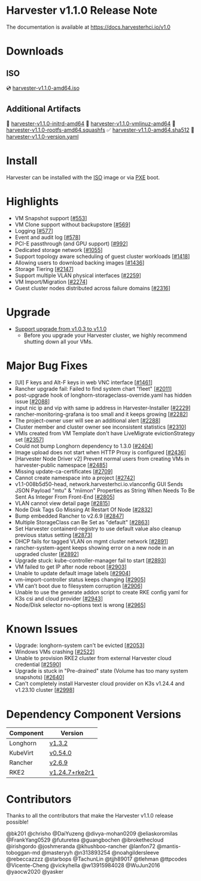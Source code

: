 # Harvester v1.1.0 Release Note

The documentation is available at https://docs.harvesterhci.io/v1.0

# Downloads

## ISO
:cd: [harvester-v1.1.0-amd64.iso](https://releases.rancher.com/harvester/v1.1.0/harvester-v1.1.0-amd64.iso)

## Additional Artifacts
:file_folder: [harvester-v1.1.0-initrd-amd64](https://releases.rancher.com/harvester/v1.1.0/harvester-v1.1.0-initrd-amd64)
:file_folder: [harvester-v1.1.0-vmlinuz-amd64](https://releases.rancher.com/harvester/v1.1.0/harvester-v1.1.0-vmlinuz-amd64)
:file_folder: [harvester-v1.1.0-rootfs-amd64.squashfs](https://releases.rancher.com/harvester/v1.1.0/harvester-v1.1.0-rootfs-amd64.squashfs)
:white_check_mark: [harvester-v1.1.0-amd64.sha512](https://releases.rancher.com/harvester/v1.1.0/harvester-v1.1.0-amd64.sha512)
:memo:  [harvester-v1.1.0-version.yaml](https://releases.rancher.com/harvester/v1.1.0/version.yaml)

# Install
Harvester can be installed with the [ISO](https://docs.harvesterhci.io/v1.0/install/iso-install/) image or via [PXE](https://docs.harvesterhci.io/v1.0/install/pxe-boot-install/) boot.

# Highlights
* VM Snapshot support [[#553](https://github.com/harvester/harvester/issues/553)]
* VM Clone support without backupstore [[#569](https://github.com/harvester/harvester/issues/569)]
* Logging [[#577](https://github.com/harvester/harvester/issues/577)]
* Event and audit log [[#578](https://github.com/harvester/harvester/issues/578)]
* PCI-E passthrough (and GPU support) [[#992](https://github.com/harvester/harvester/issues/992)]
* Dedicated storage network [[#1055](https://github.com/harvester/harvester/issues/1055)]
* Support topology aware scheduling of guest cluster workloads [[#1418](https://github.com/harvester/harvester/issues/1418)]
* Allowing users to download backing images [[#1436](https://github.com/harvester/harvester/issues/1436)]
* Storage Tiering [[#2147](https://github.com/harvester/harvester/issues/2147)]
* Support multiple VLAN physical interfaces [[#2259](https://github.com/harvester/harvester/issues/2259)]
* VM Import/Migration [[#2274](https://github.com/harvester/harvester/issues/2274)]
* Guest cluster nodes distributed across failure domains [[#2316](https://github.com/harvester/harvester/issues/2316)]

# Upgrade
* [Support upgrade from v1.0.3 to v1.1.0](https://docs.harvesterhci.io/v1.0/upgrade/automatic/)
    * Before you upgrade your Harvester cluster, we highly recommend shutting down all your VMs.

# Major Bug Fixes
* [UI] F keys and Alt-F keys in web VNC interface [[#1461](https://github.com/harvester/harvester/issues/1461)]
* Rancher upgrade fail: Failed to find system chart "fleet" [[#2011](https://github.com/harvester/harvester/issues/2011)]
* post-upgrade hook of longhorn-storageclass-override.yaml has hidden issue [[#2088](https://github.com/harvester/harvester/issues/2088)]
* input nic ip and vip with same ip address in Harvester-Installer [[#2229](https://github.com/harvester/harvester/issues/2229)]
* rancher-monitoring-grafana is too small and it keeps growing [[#2282](https://github.com/harvester/harvester/issues/2282)]
* The project-owner user will see an additional alert [[#2288](https://github.com/harvester/harvester/issues/2288)]
* Cluster member and cluster owner see inconsistent statistics [[#2310](https://github.com/harvester/harvester/issues/2310)]
* VMIs created from VM Template don't have LiveMigrate evictionStrategy set [[#2357](https://github.com/harvester/harvester/issues/2357)]
* Could not bump Longhorn dependency to 1.3.0 [[#2404](https://github.com/harvester/harvester/issues/2404)]
* Image upload does not start when HTTP Proxy is configured [[#2436](https://github.com/harvester/harvester/issues/2436)]
* [Harvester Node Driver v2] Prevent normal users from creating VMs in harvester-public namespace [[#2485](https://github.com/harvester/harvester/issues/2485)]
* Missing update-ca-certificates [[#2709](https://github.com/harvester/harvester/issues/2709)]
* Cannot create namespace into a project [[#2742](https://github.com/harvester/harvester/issues/2742)]
* v1.1-008b5d50-head, network.harvesterhci.io.vlanconfig GUI Sends JSON Payload "mtu" & "miimon" Properties as String When Needs To Be Sent As Integer From Front-End [[#2805](https://github.com/harvester/harvester/issues/2805)]
* VLAN cannot view detail page [[#2815](https://github.com/harvester/harvester/issues/2815)]
* Node Disk Tags Go Missing At Restart Of Node [[#2832](https://github.com/harvester/harvester/issues/2832)]
* Bump embedded Rancher to v2.6.9 [[#2847](https://github.com/harvester/harvester/issues/2847)]
* Multiple StorageClass can Be Set as "default" [[#2863](https://github.com/harvester/harvester/issues/2863)]
* Set Harvester containerd-registry to use default value also cleanup previous status setting [[#2873](https://github.com/harvester/harvester/issues/2873)]
* DHCP fails for tagged VLAN on mgmt cluster network [[#2891](https://github.com/harvester/harvester/issues/2891)]
* rancher-system-agent keeps showing error on a new node in an upgraded cluster [[#2892](https://github.com/harvester/harvester/issues/2892)]
* Upgrade stuck: kube-controller-manager fail to start [[#2893](https://github.com/harvester/harvester/issues/2893)]
* VM failed to get IP after node reboot [[#2903](https://github.com/harvester/harvester/issues/2903)]
* Unable to update default image labels [[#2904](https://github.com/harvester/harvester/issues/2904)]
* vm-import-controller status keeps changing [[#2905](https://github.com/harvester/harvester/issues/2905)]
* VM can’t boot due to filesystem corruption [[#2906](https://github.com/harvester/harvester/issues/2906)]
* Unable to use the generate addon script to create RKE config yaml for K3s csi and cloud provider [[#2943](https://github.com/harvester/harvester/issues/2943)]
* Node/Disk selector no-options text is wrong [[#2965](https://github.com/harvester/harvester/issues/2965)]

# Known Issues
* Upgrade: longhorn-system can't be evicted [[#2053](https://github.com/harvester/harvester/issues/2053)]
* Windows VMs crashing [[#2522](https://github.com/harvester/harvester/issues/2522)]
* Unable to provision RKE2 cluster from external Harvester cloud credential [[#2590](https://github.com/harvester/harvester/issues/2590)]
* Upgrade is stuck in "Pre-drained" state (Volume has too many system snapshots) [[#2640](https://github.com/harvester/harvester/issues/2640)]
* Can't completely install Harvester cloud provider on K3s v1.24.4 and v1.23.10 cluster [[#2998](https://github.com/harvester/harvester/issues/2998)]

# Dependency Component Versions
| Component | Version |
| ------ | ---------|
| Longhorn | [v1.3.2](https://github.com/longhorn/longhorn/releases/tag/v1.3.2) |
| KubeVirt | [v0.54.0](https://github.com/kubevirt/kubevirt/releases/tag/v0.54.0) |
| Rancher | [v2.6.9](https://github.com/rancher/rancher/releases/tag/v2.6.9) |
| RKE2 | [v1.24.7+rke2r1](https://github.com/rancher/rke2/releases/tag/v1.24.7%2Brke2r1) |

# Contributors
Thanks to all the contributors that make the Harvester v1.1.0 release possible!

@bk201
@chrisho
@DaiYuzeng
@divya-mohan0209
@eliaskoromilas
@FrankYang0529
@futuretea
@guangbochen
@ibrokethecloud
@irishgordo
@joshmeranda
@khushboo-rancher
@lanfon72
@mantis-toboggan-md
@masteryyh
@n313893254
@noahgildersleeve
@rebeccazzzz
@starbops
@TachunLin
@tjjh89017
@tlehman
@ttpcodes
@Vicente-Cheng
@vickyhella
@w13915984028
@WuJun2016
@yaocw2020
@yasker
